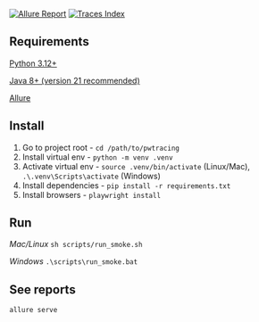 [![Allure Report](https://img.shields.io/badge/Allure--Report-open-green?logo=allure&style=for-the-badge)](https://shukal94.github.io/pwtracing/allure/)
[![Traces Index](https://img.shields.io/badge/Playwright--Traces-latest-blue?logo=playwright&style=for-the-badge)](https://shukal94.github.io/pwtracing/traces/latest/)

## Requirements
[Python 3.12+](https://www.python.org/downloads/)

[Java 8+ (version 21 recommended)](https://www.oracle.com/java/technologies/downloads/#jdk21-mac)

[Allure](https://allurereport.org/docs/install/)

## Install
1. Go to project root - `cd /path/to/pwtracing`
2. Install virtual env - `python -m venv .venv`
2. Activate virtual env - `source .venv/bin/activate` (Linux/Mac), `.\.venv\Scripts\activate` (Windows)
3. Install dependencies - `pip install -r requirements.txt`
4. Install browsers - `playwright install`

## Run
*Mac/Linux* `sh scripts/run_smoke.sh`

*Windows* `.\scripts\run_smoke.bat`

## See reports
`allure serve`
